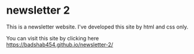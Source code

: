 # newsletter 2


This is a newsletter website. I've developed this site by html and css only.

You can visit this site by clicking here https://badshab454.github.io/newsletter-2/
